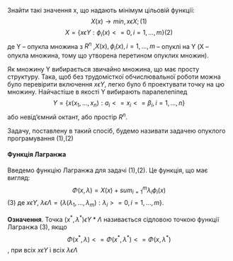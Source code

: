 Знайти такі значення x, що надають мінімум цільовій функції:
$$X(x)\rightarrow min, x \epsilon X;(1)$$ $$X=\{x \epsilon Y: \phi_i(x)<=0, i=1, ..., m\}(2)$$
де Y – опукла множина з $R^n$ ,$X(x), \phi_i(x), i=1,...,m$ – опуклі на Y (Х – опукла множина, тому що утворена перетином опуклих множин).

Як множину Y вибирається звичайно множина, що має просту
структуру. Така, щоб без трудомісткої обчислювальної роботи можна було
перевірити включення $x \epsilon Y$, легко було б проектувати точку на цю
множину. Найчастіше в якості Y вибирають паралелепіпед $$Y=\{x(x_1,...,x_n):a_i<=x_i<=\beta_i, i=1,...,n\}$$
або невід’ємний октант, або простір $R^n$.

Задачу, поставлену в такий спосіб, будемо називати задачею
опуклого програмування (1),(2)

#### Функція Лагранжа
Введемо функцію Лагранжа для задачі (1),(2). Це функція, що
має вигляд:$$\Phi(x,\lambda)=X(x)+sum_{i=1}^m \lambda_i \phi_i(x)$$(3)
де $x \epsilon Y$, $\lambda \epsilon \Lambda=\{\lambda(\lambda_1, ..., \lambda_m): \lambda_i >= 0, i=1,...,m\}$.

**Означення**. Точка  $(x^*, \lambda^*) \epsilon Y * \Lambda$ називається сідловою точкою функції Лагранжа (3), якщо $$\Phi(x^*,\lambda) <= \Phi(x^*,\lambda^*) <= \Phi(x,\lambda^*)$$, при всіх $x \epsilon Y$ і всіх $\lambda \epsilon \Lambda$ 